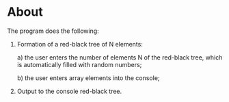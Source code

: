 # About

The program does the following:

1. Formation of a red-black tree of N elements:

   a) the user enters the number of elements N of the red-black tree, which is automatically filled with random numbers;

   b) the user enters array elements into the console;

2. Output to the console red-black tree. 
